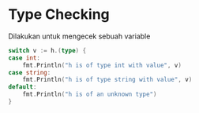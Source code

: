 # Type Checking

Dilakukan untuk mengecek sebuah variable

```go
switch v := h.(type) {
case int:
    fmt.Println("h is of type int with value", v)
case string:
    fmt.Println("h is of type string with value", v)
default:
    fmt.Println("h is of an unknown type")
}
```
